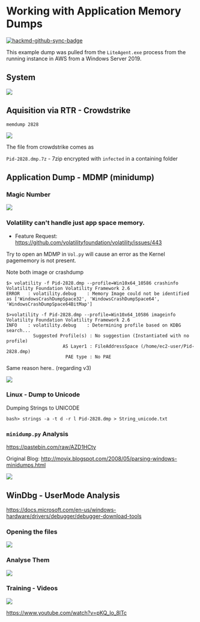 # Working with Application Memory Dumps

[![hackmd-github-sync-badge](https://hackmd.io/zBbmriwURj6LjFeR0Rma1A/badge)](https://hackmd.io/zBbmriwURj6LjFeR0Rma1A)




This example dump was pulled from the `LiteAgent.exe` process from the running instance in AWS from a Windows Server 2019. 

## System

![](https://i.imgur.com/gRhhO2x.png)


## Aquisition via RTR - Crowdstrike 

`memdump 2828`

![](https://i.imgur.com/tpGsT3V.png)

The file from crowdstrike comes as

`Pid-2828.dmp.7z` - 7zip encrypted with `infected` in a containing folder




## Application Dump - MDMP (minidump)

### Magic Number

![](https://i.imgur.com/E2I0I0Q.png)

### Volatility can't handle just app space memory.

* Feature Request: https://github.com/volatilityfoundation/volatility/issues/443

Try to open an MDMP in `Vol.py` will cause an error as the Kernel pagememory is not present.

Note both image or crashdump 

```shell
$> volatility -f Pid-2828.dmp --profile=Win10x64_10586 crashinfo
Volatility Foundation Volatility Framework 2.6
ERROR   : volatility.debug    : Memory Image could not be identified as ['WindowsCrashDumpSpace32', 'WindowsCrashDumpSpace64', 'WindowsCrashDumpSpace64BitMap']
```

```shell=
$>volatility -f Pid-2828.dmp --profile=Win10x64_10586 imageinfo
Volatility Foundation Volatility Framework 2.6
INFO    : volatility.debug    : Determining profile based on KDBG search...
          Suggested Profile(s) : No suggestion (Instantiated with no profile)
                     AS Layer1 : FileAddressSpace (/home/ec2-user/Pid-2828.dmp)
                      PAE type : No PAE

```

Same reason here.. (regarding v3)

![](https://i.imgur.com/2RMtXzC.png)


### Linux - Dump to Unicode

Dumping Strings to UNICODE

```shell=
bash> strings -a -t d -r l Pid-2828.dmp > String_unicode.txt
```

### `minidump.py` Analysis

https://pastebin.com/raw/AZD1HCty

Original Blog: http://moyix.blogspot.com/2008/05/parsing-windows-minidumps.html

![](https://i.imgur.com/L3IbKmN.png)


## WinDbg - UserMode Analysis

https://docs.microsoft.com/en-us/windows-hardware/drivers/debugger/debugger-download-tools

### Opening the files

![](https://i.imgur.com/NNDanKC.png)


### Analyse Them

![](https://i.imgur.com/VOg6IsW.png)


### Training - Videos 


![](https://i.imgur.com/cc0110o.png)

https://www.youtube.com/watch?v=pKQ_Io_8lTc